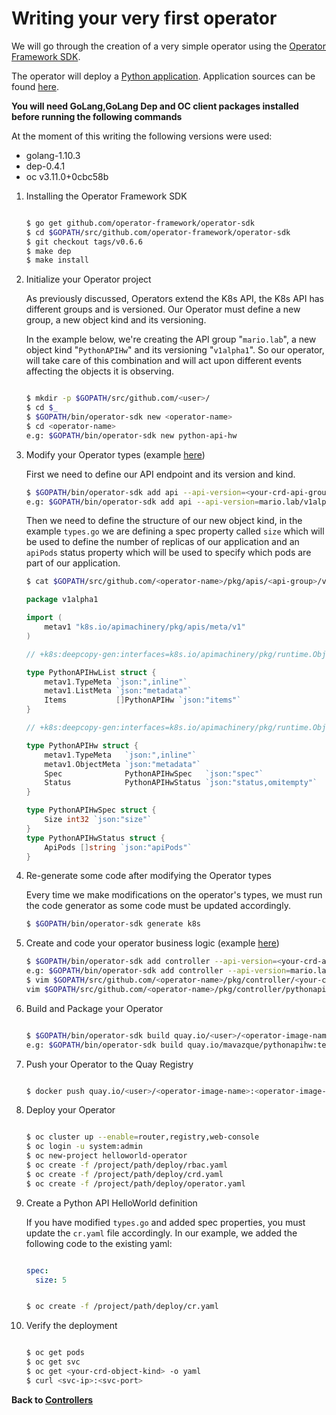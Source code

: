 # Writing your very first operator

We will go through the creation of a very simple operator using the [Operator Framework SDK](https://github.com/operator-framework/operator-sdk).

The operator will deploy a [Python application](https://quay.io/mavazque/hello-api). Application sources can be found [here](../sources/python-app).

**You will need GoLang,GoLang Dep and OC client packages installed before running the following commands**

At the moment of this writing the following versions were used:

* golang-1.10.3
* dep-0.4.1
* oc v3.11.0+0cbc58b

1. Installing the Operator Framework SDK

    ~~~sh

    $ go get github.com/operator-framework/operator-sdk
    $ cd $GOPATH/src/github.com/operator-framework/operator-sdk
    $ git checkout tags/v0.6.6
    $ make dep
    $ make install

    ~~~

2. Initialize your Operator project

    As previously discussed, Operators extend the K8s API, the K8s API has different groups and is versioned. Our Operator must define a new group, a new object kind and its versioning.

    In the example below, we're creating the API group "`mario.lab`", a new object kind "`PythonAPIHw`" and its versioning "`v1alpha1`". So our operator, will take care of this combination and will act upon different events affecting the objects it is observing.

    ~~~sh

    $ mkdir -p $GOPATH/src/github.com/<user>/
    $ cd $_
    $ $GOPATH/bin/operator-sdk new <operator-name>
    $ cd <operator-name>
    e.g: $GOPATH/bin/operator-sdk new python-api-hw

    ~~~

3. Modify your Operator types (example [here](../sources/go/types.go))

    First we need to define our API endpoint and its version and kind.
    
    ~~~sh
    $ $GOPATH/bin/operator-sdk add api --api-version=<your-crd-api-group>/v1alpha1 --kind=<your-crd-object-kind>
    e.g: $GOPATH/bin/operator-sdk add api --api-version=mario.lab/v1alpha1 --kind=PythonAPIHw

    ~~~
    
    Then we need to define the structure of our new object kind, in the example `types.go` we are defining a spec property called `size` which will be used to define the number of replicas of our application and an `apiPods` status property which will be used to specify which pods are part of our application.

    ~~~sh
    $ cat $GOPATH/src/github.com/<operator-name>/pkg/apis/<api-group>/v1alpha1/<your-crd-object-kind>_types.go
    ~~~

    ~~~go
    package v1alpha1

    import (
        metav1 "k8s.io/apimachinery/pkg/apis/meta/v1"
    )

    // +k8s:deepcopy-gen:interfaces=k8s.io/apimachinery/pkg/runtime.Object

    type PythonAPIHwList struct {
        metav1.TypeMeta `json:",inline"`
        metav1.ListMeta `json:"metadata"`
        Items           []PythonAPIHw `json:"items"`
    }

    // +k8s:deepcopy-gen:interfaces=k8s.io/apimachinery/pkg/runtime.Object

    type PythonAPIHw struct {
        metav1.TypeMeta   `json:",inline"`
        metav1.ObjectMeta `json:"metadata"`
        Spec              PythonAPIHwSpec   `json:"spec"`
        Status            PythonAPIHwStatus `json:"status,omitempty"`
    }

    type PythonAPIHwSpec struct {
        Size int32 `json:"size"`
    }
    type PythonAPIHwStatus struct {
        ApiPods []string `json:"apiPods"`
    }

    ~~~

4. Re-generate some code after modifying the Operator types

    Every time we make modifications on the operator's types, we must run the code generator as some code must be updated accordingly.

    ~~~sh
    $ $GOPATH/bin/operator-sdk generate k8s
    ~~~

5. Create and code your operator business logic (example [here](../sources/go/handler.go))

    ~~~sh
    $ $GOPATH/bin/operator-sdk add controller --api-version=<your-crd-api-group>/v1alpha1 --kind=<your-crd-object-kind>
    e.g: $GOPATH/bin/operator-sdk add controller --api-version=mario.lab/v1alpha1 --kind=PythonAPIHw
    $ vim $GOPATH/src/github.com/<operator-name>/pkg/controller/<your-crd-object-kind>/<your-crd-object-kind>_controller.go
    vim $GOPATH/src/github.com/<operator-name>/pkg/controller/pythonapihw/pythonapihw_controller.go
    
    ~~~

6. Build and Package your Operator

    ~~~sh

    $ $GOPATH/bin/operator-sdk build quay.io/<user>/<operator-image-name>:<operator-image-tag>
    e.g: $GOPATH/bin/operator-sdk build quay.io/mavazque/pythonapihw:test

    ~~~

7. Push your Operator to the Quay Registry

    ~~~sh

    $ docker push quay.io/<user>/<operator-image-name>:<operator-image-tag>

    ~~~

8. Deploy your Operator

    ~~~sh

    $ oc cluster up --enable=router,registry,web-console
    $ oc login -u system:admin
    $ oc new-project helloworld-operator
    $ oc create -f /project/path/deploy/rbac.yaml
    $ oc create -f /project/path/deploy/crd.yaml
    $ oc create -f /project/path/deploy/operator.yaml

    ~~~

9. Create a Python API HelloWorld definition

    If you have modified `types.go` and added spec properties, you must update the `cr.yaml` file accordingly. In our example, we added the following code to the existing yaml:

    ~~~yaml

    spec:
      size: 5

    ~~~

    ~~~sh

    $ oc create -f /project/path/deploy/cr.yaml

    ~~~

10. Verify the deployment

    ~~~sh

    $ oc get pods
    $ oc get svc
    $ oc get <your-crd-object-kind> -o yaml
    $ curl <svc-ip>:<svc-port>

    ~~~

**Back to [Controllers](02-controllers.md)**
